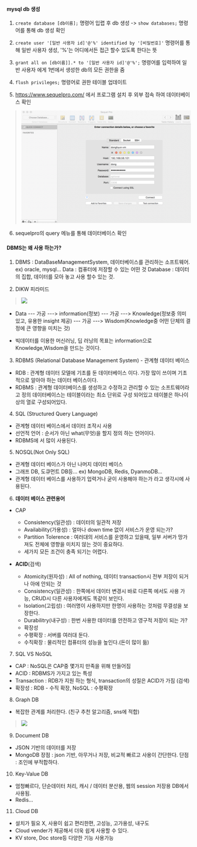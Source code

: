 #### mysql db 생성

1. `create database [db이름];` 명령어 입렵 후 db 생성 -> `show databases;` 명령어를 통해 db 생성 확인

2. `create user '[일반 사용자 id]'@'%' identified by '[비밀번호]'` 명령어를 통해 일반 사용자 생성, '%'는 어디에서든 접근 할수 있도록 한다는 뜻

3. `grant all on [db이름]].* to '[일반 사용자 id]'@'%';` 명령어를 입력하여 일반 사용자 에게 1번에서 생성한 db의 모든 권한을 줌

4. `flush privileges;` 명령어로 권한 테이블 업데이트

5. https://www.sequelpro.com/ 에서 프로그램 설치 후 외부 접속 하여 데이터베이스 확인
> <img src="../../images/sequel_connect.png" width="500">

6. sequelpro의 query 메뉴를 통해 데이터베이스 확인

#### DBMS는 왜 사용 하는가?
1. DBMS : DataBaseManagementSystem, 데이터베이스를 관리하는 소프트웨어. ex) oracle, mysql...
   Data : 컴퓨터에 저장할 수 있는 어떤 것
    Database : 데이터의 집합, 데이터를 모아 놓고 사용 할수 있는 것.

2. DIKW 피라미드
> <img src="https://upload.wikimedia.org/wikipedia/commons/thumb/0/06/DIKW_Pyramid.svg/494px-DIKW_Pyramid.svg.png" width=400>

- Data --- 가공 ---> information(정보)  --- 가공 ---> Knowledge(정보중 의미있고, 유용한 insight 제공) --- 가공 ---> Wisdom(Knowledge중 어떤 단체의 결정에 큰 영향을 미치는 것)

- 빅데이터를 이용한 머신러닝, 딥 러닝의 목표는 information으로  Knowledge,Wisdom을 만드는 것이다.

3. RDBMS (Relational Database Management System) - 관계형 데이터 베이스
- RDB : 관계형 데이터 모델에 기초를 둔 데이터베이스 이다. 가장 많이 쓰이며 기초적으로 알아야 하는 데이터 베이스이다.
- RDBMS : 관계형 데이터베이스를 생성하고 수정하고 관리할 수 있는 소프트웨어라고 정의
   데이터베이스는 테이블이라는 최소 단위로 구성 되어있고 테이블은 하나이상의 열로 구성되어있다.

4. SQL (Structured Query Language)
- 관계형 데이터 베이스에서 데이터 조작시 사용
- 선언적 언어 : 순서가 아닌 what(무엇)을 할지 정의 하는 언어이다.
- RDBMS에 서 많이 사용된다.

5. NOSQL(Not Only SQL)
- 관계형 데이터 베이스가 아닌 나머지 데이터 베이스 
- 그래프 DB, 도큐먼트 DB등... 
   ex) MongoDB, Redis, DyanmoDB...
- 관계형 데이터 베이스를 사용하기 업력거나 굳이 사용해야 하는가 라고 생각시에 사용된다.

6. **데이터 베이스 관련용어**
- CAP
   - Consistency(일관성) : 데이터의 일관적 저장
   - Availability(가용성) : 얼마나 down time 없이 서비스가 운영 되는가?
   - Partition Tolerence : 여러대의 서비스를 운영하고 있을때, 일부 서버가 망가져도 전체에 영향을 미치지 않는 것이 중요하다.
   - 세가지 모든 조건이 충족 되기는 어렵다.

- **ACID**(검색)
  - Atomicity(원자성) : All of nothing, 데이터 transaction시 전부 저장이 되거나 아에 안되는 것
  - Consistency(일관성) : 한쪽에서 데이터 변경시 바로 다른쪽 에서도 사용 가능, CRUD시 다른 사용자에게도 똑같이 보인다.
  - Isolation(고립성) : 여러명이 사용하지만 한명이 사용하는 것처럼 무결성을 보장한다.
  - Durabilitry(내구성) : 한번 사용한 데이터를 안전하고 영구적 저장이 되는 가? 
  - 확장성
  - 수평확장 : 서버를 여러대 둔다.
  - 수직확장 : 물리적인 컴퓨터의 성능을 높인다.(돈이 많이 듦)
7. SQL VS NoSQL
- CAP : NoSQL은 CAP중 몇가지 만족을 위해 만들어짐
- ACID :  RDBMS가 가지고 있는 특성
- Transaction  : RDB가 지원 하는 형식, transaction의 성질은 ACID가 가짐 (검색)
- 확장성 : RDB - 수직 확장, NoSQL : 수평확장

8. Graph DB
- 복잡한 관계를 처리한다. (친구 추천 알고리즘, sns에 적합)
> <img src="http://d1hyf4ir1gqw6c.cloudfront.net//wp-content/uploads/Fig-11.jpg" width=500>

9. Document DB
- JSON 기반의 데이터를 저장
- MongoDB
   장점 : json 기반, 아무거나 저장, 비교적 빠르고 사용이 간단한다.
    단점 : 조인에 부적합하다.
10. Key-Value DB
- 엄청빠르다, 단순데이터 처리, 캐시 / 데이터 분산용, 웹의 session 저장용 DB에서 사용됨.
- Redis...

11. Cloud DB
- 설치가 필요 X, 사용이 쉽고 편리한편, 고성능, 고가용성, 내구도 
- Cloud vender가 제공해서 더욱 쉽게 사용할 수 있다.
- KV store, Doc store등 다양한 기능 사용가능





















